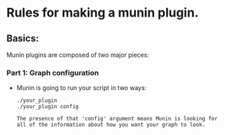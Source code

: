 Rules for making a munin plugin.
================================

## Basics:
Munin plugins are composed of two major pieces:
### Part 1: Graph configuration
* Munin is going to run your script in two ways:

      ./your_plugin
      ./your_plugin config

      The presence of that 'config' argument means Munin is looking for all of the information about how you want your graph to look.
